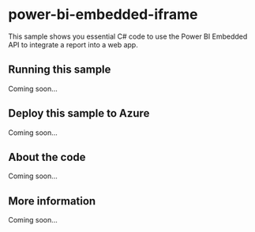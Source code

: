 # power-bi-embedded-iframe
This sample shows you essential C# code to use the Power BI Embedded API to integrate a report into a web app.
## Running this sample
Coming soon...
## Deploy this sample to Azure
Coming soon...
## About the code
Coming soon...
## More information
Coming soon...